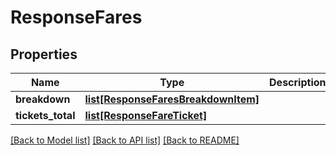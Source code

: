 # ResponseFares

## Properties
Name | Type | Description | Notes
------------ | ------------- | ------------- | -------------
**breakdown** | [**list[ResponseFaresBreakdownItem]**](ResponseFaresBreakdownItem.md) |  | 
**tickets_total** | [**list[ResponseFareTicket]**](ResponseFareTicket.md) |  | 

[[Back to Model list]](../README.md#documentation-for-models) [[Back to API list]](../README.md#documentation-for-api-endpoints) [[Back to README]](../README.md)



